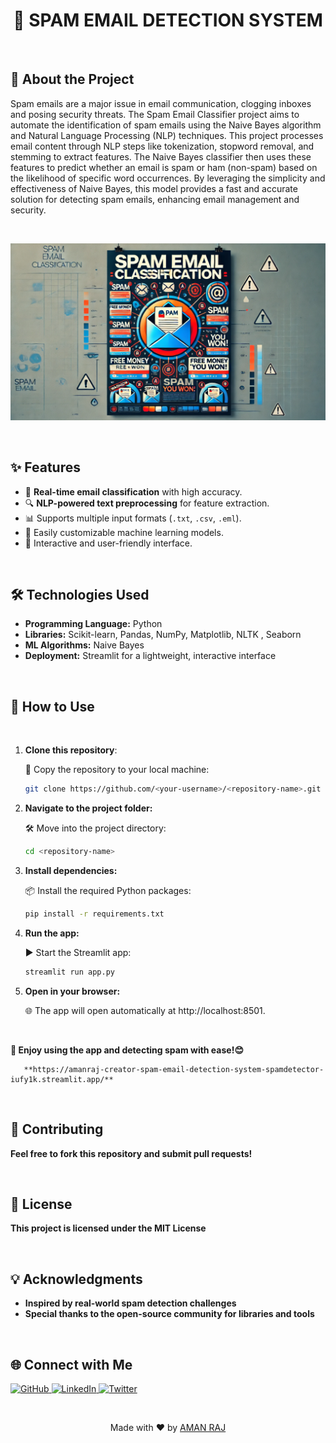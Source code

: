 
<h1 align="center">📧 SPAM EMAIL DETECTION SYSTEM </h1>

&nbsp; 

<h2 id="about">📖 About the Project</h2>
<p>Spam emails are a major issue in email communication, clogging inboxes and posing security threats. The Spam Email Classifier project aims to automate the identification of spam emails using the Naive Bayes algorithm and Natural Language Processing (NLP) techniques.
This project processes email content through NLP steps like tokenization, stopword removal, and stemming to extract features. The Naive Bayes classifier then uses these features to predict whether an email is spam or ham (non-spam) based on the likelihood of specific word occurrences.
By leveraging the simplicity and effectiveness of Naive Bayes, this model provides a fast and accurate solution for detecting spam emails, enhancing email management and security.</p>

&nbsp; 

<p align="center">
  <img src="image.png" alt="Spam Detection Logo" width="550">
</p>

&nbsp; 

## ✨ Features
- 🚀 **Real-time email classification** with high accuracy.
- 🔍 **NLP-powered text preprocessing** for feature extraction.
- 📊 Supports multiple input formats (`.txt`, `.csv`, `.eml`).
- 🔧 Easily customizable machine learning models.
- 🌟 Interactive and user-friendly interface.
  
&nbsp; 

## 🛠️ Technologies Used
- **Programming Language:** Python
- **Libraries:** Scikit-learn, Pandas, NumPy, Matplotlib, NLTK , Seaborn
- **ML Algorithms:** Naive Bayes
- **Deployment:** Streamlit for a lightweight, interactive interface

&nbsp; 

## 🔧 How to Use
&nbsp; 

1. **Clone this repository**:
   &nbsp;
   
    📂 Copy the repository to your local machine:
    ```bash
    git clone https://github.com/<your-username>/<repository-name>.git
2. **Navigate to the project folder:**
    &nbsp;
   
   🛠 Move into the project directory:
    ```bash
   cd <repository-name>
   ```
3. **Install dependencies:**
   &nbsp;
   
   📦 Install the required Python packages:
    ```bash
    pip install -r requirements.txt
    ```
4. **Run the app:**
   &nbsp;
   
   ▶️ Start the Streamlit app:
   ```bash
   streamlit run app.py
   ```
5. **Open in your browser:**
     &nbsp;
   
   🌐 The app will open automatically at http://localhost:8501.

   &nbsp; 
   &nbsp; 



  **🎉 Enjoy using the app and detecting spam with ease!😊**
   ```
      **https://amanraj-creator-spam-email-detection-system-spamdetector-iufy1k.streamlit.app/**
   ```
  &nbsp;
  &nbsp; 
  &nbsp; 
 
## 🤝 Contributing
**Feel free to fork this repository and submit pull requests!**

&nbsp; 

## 📜 License
**This project is licensed under the MIT License**

&nbsp; 

## 💡 Acknowledgments
- **Inspired by real-world spam detection challenges**
- **Special thanks to the open-source community for libraries and tools**
  
&nbsp;

<h2>🌐 Connect with Me</h2>
<p>
  <a href="https://github.com/amanraj-creator" target="_blank">
    <img src="https://img.shields.io/badge/GitHub-181717?style=for-the-badge&logo=github&logoColor=white" alt="GitHub">
  </a>
  <a href="https://www.linkedin.com/in/aman-raj-a1b549269/" target="_blank">
    <img src="https://img.shields.io/badge/LinkedIn-0077B5?style=for-the-badge&logo=linkedin&logoColor=white" alt="LinkedIn">
  </a>
  <a href="https://x.com/Its_AR_21" target="_blank">
    <img src="https://img.shields.io/badge/Twitter-1DA1F2?style=for-the-badge&logo=twitter&logoColor=white" alt="Twitter">
  </a>
</p>

&nbsp; 

<p align="center"> Made with ❤️ by <a href="https://github.com/amanraj-creator">AMAN RAJ</a> </p> 
 
